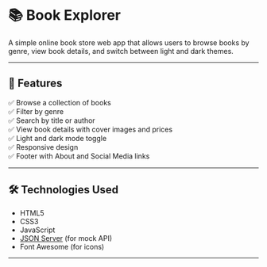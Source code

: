 # 📚 Book Explorer

A simple online book store web app that allows users to browse books by genre, view book details, and switch between light and dark themes.

---

## 🚀 Features

✅ Browse a collection of books  
✅ Filter by genre  
✅ Search by title or author  
✅ View book details with cover images and prices  
✅ Light and dark mode toggle  
✅ Responsive design  
✅ Footer with About and Social Media links  

---

## 🛠️ Technologies Used

- HTML5
- CSS3
- JavaScript
- [JSON Server](https://github.com/typicode/json-server) (for mock API)
- Font Awesome (for icons)

---

